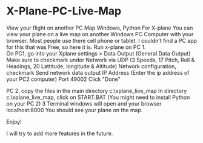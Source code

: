 # X-Plane-PC-Live-Map
View your flight on another PC Map
Windows, Python
For X-plane
You can view your plane on a live map on another Windows PC Computer with your browser.
Most people use there cell phone or tablet.  I couldn't find a PC app for this that was Free,   so here it is.
Run x-plane on PC 1.  
On PC1, go into your Xplane settings > Data Output (General Data Output)
Make sure to checkmark under Network via UDP (3 Speeds, 17 Pitch, Roll & Headings, 20 Lattitude, longitude & Altitude)
Network configuration, checkmark Send network data output
IP Address (Enter the ip address of your PC2 computer)
Port 49002
Click "Done"

PC 2,  copy the files in the main directory c:\xplane_live_map
In directory c:\xplane_live_map, click on START.BAT
(You might need to install Python on your PC 2)
3 Terminal windows will open and your browser localhost:8000 
You should see your plane on the map.

Enjoy!

I will try to add more features in the future.
